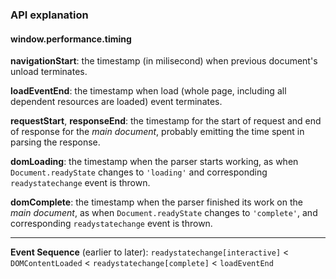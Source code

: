 ### API explanation

#### window.performance.timing

**navigationStart**: the timestamp (in milisecond) when 
previous document's unload terminates.

**loadEventEnd**: the timestamp when load (whole page, 
including all dependent resources are loaded) event terminates.

**requestStart**, **responseEnd**: the timestamp for the start
of request and end of response for the *main document*, 
probably emitting the time spent in parsing the response.

**domLoading**: the timestamp when the parser starts working,
as when `Document.readyState` changes to `'loading'` and
corresponding `readystatechange` event is thrown.

**domComplete**: the timestamp when the parser finished its
work on the *main document*, as when `Document.readyState`
changes to `'complete'`, and corresponding `readystatechange`
event is thrown.

---

**Event Sequence** (earlier to later):
`readystatechange[interactive]` < `DOMContentLoaded` <
`readystatechange[complete]` < `loadEventEnd` 
